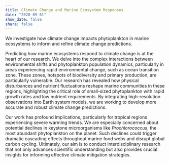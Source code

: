 ```yaml
---
title: Climate Change and Marine Ecosystem Responses
date: "2020-09-01"
show_date: false
share: false
---
```

We investigate how climate change impacts phytoplankton in marine ecosystems to inform and refine climate change predictions.

<!--more-->

Predicting how marine ecosystems respond to climate change is at the heart of our research. We delve into the complex interactions between environmental shifts and phytoplankton population dynamics, particularly in areas experiencing rapid environmental change, such as ocean transition zone. These zones, hotspots of biodiversity and primary production, are particularly vulnerable. Our research has revealed how physical disturbances and nutrient fluctuations reshape marine communities in these regions, highlighting the critical role of small-sized phytoplankton with rapid growth rates and low nutrient requirements. By integrating high-resolution observations into Earth system models, we are working to develop more accurate and robust climate change predictions.

Our work has profound implications, particularly for tropical regions experiencing severe warming trends. We are especially concerned about potential declines in keystone microorganisms like *Prochlorococcus*, the most abundant phytoplankton on the planet. Such declines could trigger dramatic cascading effects throughout marine food webs and disrupt global carbon cycling. Ultimately, our aim is to conduct interdisciplinary research that not only advances scientific understanding but also provides crucial insights for informing effective climate mitigation strategies.